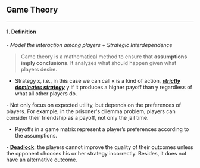 ## Game Theory

---

#### 1. Definition

\- *Model the interaction among players* + *Strategic Interdependence* 

> Game theory is a mathematical method to ensure that **assumptions imply conclusions**. It analyzes what should happen given what players desire.

+ Strategy x, i.e., in this case we can call x is a kind of action, <u>***strictly dominates strategy***</u> y if it produces a higher payoff than y regardless of what all other players do.

\- Not only focus on expected utility, but depends on the preferences of players. For example, in the prisoner's dilemma problem, players can consider their friendship as a payoff, not only the jail time.

+ Payoffs in a game matrix represent a player’s preferences according to the
assumptions.

\- <u>**Deadlock**</u>: the players cannot improve the quality of their outcomes unless the opponent chooses his or her strategy incorrectly. Besides, it does not have an alternative outcome.